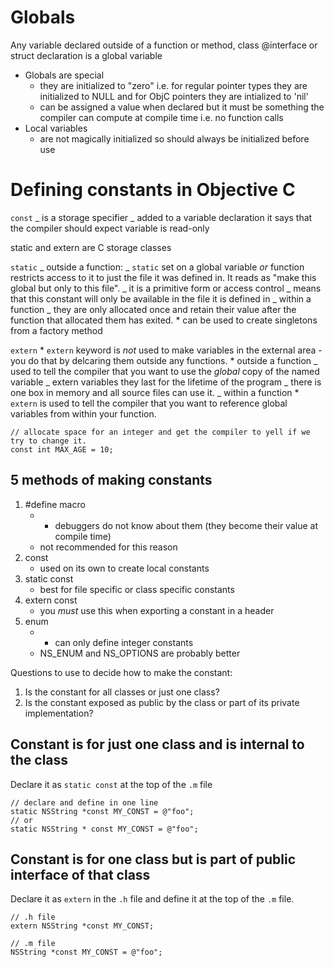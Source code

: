# Globals

Any variable declared outside of a function or method, class @interface or
struct declaration is a global variable

- Globals are special
    - they are initialized to "zero" i.e. for regular pointer types they are
      initialized to NULL and for ObjC pointers they are intialized to 'nil'
    - can be assigned a value when declared but it must be something the
      compiler can compute at compile time i.e. no function calls
- Local variables
    - are not magically initialized so should always be initialized before use

# Defining constants in Objective C

`const` _ is a storage specifier _ added to a variable declaration it says that
the compiler should expect variable is read-only

static and extern are C storage classes

`static` _ outside a function: _ `static` set on a global variable _or_ function
restricts access to it to just the file it was defined in. It reads as "make
this global but only to this file". _ it is a primitive form or access control _
means that this constant will only be available in the file it is defined in _
within a function _ they are only allocated once and retain their value after
the function that allocated them has exited. \* can be used to create singletons
from a factory method

`extern` * `extern` keyword is *not* used to make variables in the external
area - you do that by delcaring them outside any functions. * outside a function
_ used to tell the compiler that you want to use the *global* copy of the named
variable _ extern variables they last for the lifetime of the program _ there is
one box in memory and all source files can use it. _ within a function \*
`extern` is used to tell the compiler that you want to reference global
variables from within your function.

```
// allocate space for an integer and get the compiler to yell if we try to change it.
const int MAX_AGE = 10;
```

## 5 methods of making constants

1. #define macro
    -   - debuggers do not know about them (they become their value at compile
          time)
    - not recommended for this reason
2. const
    - used on its own to create local constants
3. static const
    - best for file specific or class specific constants
4. extern const
    - you _must_ use this when exporting a constant in a header
5. enum
    -   - can only define integer constants
    - NS_ENUM and NS_OPTIONS are probably better

Questions to use to decide how to make the constant:

1. Is the constant for all classes or just one class?
2. Is the constant exposed as public by the class or part of its private
   implementation?

## Constant is for just one class and is internal to the class

Declare it as `static const` at the top of the `.m` file

```objc
// declare and define in one line
static NSString *const MY_CONST = @"foo";
// or
static NSString * const MY_CONST = @"foo";
```

## Constant is for one class but is part of public interface of that class

Declare it as `extern` in the `.h` file and define it at the top of the `.m`
file.

```objc
// .h file
extern NSString *const MY_CONST;

// .m file
NSString *const MY_CONST = @"foo";
```

